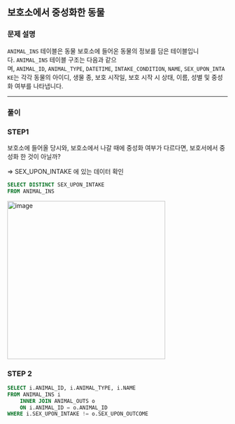 ## 보호소에서 중성화한 동물
### **문제 설명**

`ANIMAL_INS` 테이블은 동물 보호소에 들어온 동물의 정보를 담은 테이블입니다. `ANIMAL_INS` 테이블 구조는 다음과 같으며, `ANIMAL_ID`, `ANIMAL_TYPE`, `DATETIME`, `INTAKE_CONDITION`, `NAME`, `SEX_UPON_INTAKE`는 각각 동물의 아이디, 생물 종, 보호 시작일, 보호 시작 시 상태, 이름, 성별 및 중성화 여부를 나타냅니다.

---


### 풀이

### STEP1

보호소에 들어올 당시와, 보호소에서 나갈 때에 중성화 여부가 다르다면, 보호서에서 중성화 한 것이 아닐까?

⇒ SEX_UPON_INTAKE 에 있는 데이터 확인

```sql
SELECT DISTINCT SEX_UPON_INTAKE
FROM ANIMAL_INS
```

<img width="361" alt="image" src="https://user-images.githubusercontent.com/84497369/187105804-99d6a691-e853-41b5-a653-297dc4383d6f.png">

### STEP 2

```sql
SELECT i.ANIMAL_ID, i.ANIMAL_TYPE, i.NAME
FROM ANIMAL_INS i
	INNER JOIN ANIMAL_OUTS o
	ON i.ANIMAL_ID = o.ANIMAL_ID
WHERE i.SEX_UPON_INTAKE != o.SEX_UPON_OUTCOME
```
